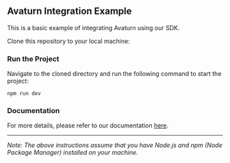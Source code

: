 ## Avaturn Integration Example

This is a basic example of integrating Avaturn using our SDK.

Clone this repository to your local machine:

### Run the Project

Navigate to the cloned directory and run the following command to start the project:

```
npm run dev
```

### Documentation

For more details, please refer to our documentation [here](https://docs.avaturn.me).

---

_Note: The above instructions assume that you have Node.js and npm (Node Package Manager) installed on your machine._
